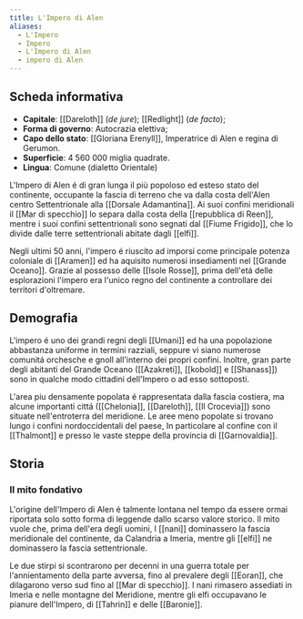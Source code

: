 ```yaml
---
title: L'Impero di Alen
aliases:
  - L'Impero
  - Impero
  - L'Impero di Alen
  - impero di Alen
---
```

## Scheda informativa

- **Capitale**: [[Dareloth]] (*de jure*); [[Redlight]] (*de facto*);
- **Forma di governo**: Autocrazia elettiva;
- **Capo dello stato**: [[Gloriana Erenyll]], Imperatrice di Alen e regina di Gerumon.
- **Superficie**: 4 560 000 miglia quadrate.
- **Lingua**: Comune (dialetto Orientale)
 
L'Impero di Alen é di gran lunga il più popoloso ed esteso stato del continente, occupante la fascia di terreno che va dalla costa dell'Alen centro Settentrionale alla [[Dorsale Adamantina]]. Ai suoi confini meridionali il [[Mar di specchio]] lo separa dalla costa della [[repubblica di Reen]], mentre i suoi confini settentrionali sono segnati dal [[Fiume Frigido]], che lo divide dalle terre settentrionali abitate dagli [[elfi]]. 

Negli ultimi 50 anni, l'impero é riuscito ad imporsi come principale potenza coloniale di [[Aramen]] ed ha aquisito numerosi insediamenti nel [[Grande Oceano]]. Grazie al possesso delle [[Isole Rosse]], prima dell'etá delle esplorazioni l'impero era l'unico regno del continente a controllare dei territori d'oltremare.
## Demografia

L'impero é uno dei grandi regni degli [[Umani]] ed ha una popolazione abbastanza uniforme in termini razziali, seppure vi siano numerose comunitá orchesche e gnoll all'interno dei propri confini. Inoltre, gran parte degli abitanti del Grande Oceano ([[Azakreti]], [[kobold]] e [[Shanass]]) sono in qualche modo cittadini dell'Impero o ad esso sottoposti.

L'area piu densamente popolata é rappresentata dalla fascia costiera, ma alcune importanti cittá ([[Chelonia]], [[Dareloth]], [[Il Crocevia]]) sono situate nell'entroterra del meridione. Le aree meno popolate si trovano lungo i confini nordoccidentali del paese, In particolare al confine con il [[Thalmont]] e presso le vaste steppe della provincia di [[Garnovaldia]].

## Storia

### Il mito fondativo

L'origine dell'Impero di Alen é talmente lontana nel tempo da essere ormai riportata solo sotto forma di leggende dallo scarso valore storico. Il mito vuole che, prima dell'era degli uomini, I [[nani]] dominassero la fascia meridionale del continente, da Calandria a Imeria, mentre gli [[elfi]] ne dominassero la fascia settentrionale. 

Le due stirpi si scontrarono per decenni in una guerra totale per l'annientamento della parte avversa, fino al prevalere degli [[Eoran]], che dilagarono verso sud fino al [[Mar di specchio]]. I nani rimasero assediati in Imeria e nelle montagne del Meridione, mentre gli elfi occupavano le pianure dell'Impero, di [[Tahrin]] e delle [[Baronie]]. 
 